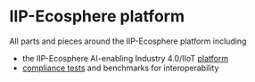 # IIP-Ecosphere platform

All parts and pieces around the IIP-Ecosphere platform including

* the IIP-Ecosphere AI-enabling Industry 4.0/IIoT [platform](https://github.com/iip-ecosphere/platform/tree/main/platform/README.md)
* [compliance tests](https://github.com/iip-ecosphere/platform/tree/main/compliance/README.md) and benchmarks for interoperability


